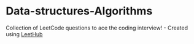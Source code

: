 # Data-structures-Algorithms
Collection of LeetCode questions to ace the coding interview! - Created using [LeetHub](https://github.com/QasimWani/LeetHub)
